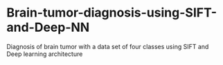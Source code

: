 # Brain-tumor-diagnosis-using-SIFT-and-Deep-NN
Diagnosis of brain tumor with a data set of four classes using SIFT and Deep learning architecture
